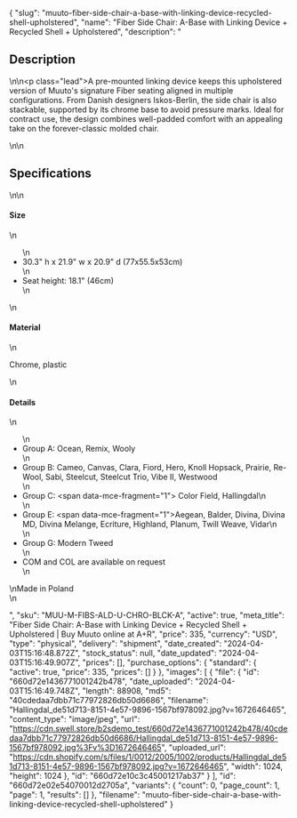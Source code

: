 {
  "slug": "muuto-fiber-side-chair-a-base-with-linking-device-recycled-shell-upholstered",
  "name": "Fiber Side Chair: A-Base with Linking Device + Recycled Shell + Upholstered",
  "description": "<h2>Description</h2>\n<!-- split -->\n<p class=\"lead\">A pre-mounted linking device keeps this upholstered version of Muuto's signature Fiber seating aligned in multiple configurations. From Danish designers Iskos-Berlin, the side chair is also stackable, supported by its chrome base to avoid pressure marks. Ideal for contract use, the design combines well-padded comfort with an appealing take on the forever-classic molded chair.</p>\n<!-- split -->\n<h2>Specifications</h2>\n<!-- split -->\n<h4>Size</h4>\n<ul>\n<li>30.3\" h x 21.9\" w x 20.9\" d (77x55.5x53cm)</li>\n<li>Seat height: 18.1\" (46cm)</li>\n</ul>\n<h4>Material</h4>\n<p>Chrome, plastic</p>\n<h4>Details</h4>\n<ul>\n<li>Group A: Ocean, Remix, Wooly</li>\n<li>Group B: Cameo, Canvas, Clara, Fiord, Hero, Knoll Hopsack, Prairie, Re-Wool, Sabi, Steelcut, Steelcut Trio, Vibe II, Westwood</li>\n<li>Group C: <span data-mce-fragment=\"1\"> Color Field, Hallingdal</span>\n</li>\n<li>Group E: <span data-mce-fragment=\"1\">Aegean, Balder, Divina, Divina MD, Divina Melange, Ecriture, Highland, Planum, Twill Weave, Vidar</span>\n</li>\n<li>Group G: Modern Tweed</li>\n<li>COM and COL are available on request</li>\n</ul>\nMade in Poland<br>\n<ul></ul>",
  "sku": "MUU-M-FIBS-ALD-U-CHRO-BLCK-A",
  "active": true,
  "meta_title": "Fiber Side Chair: A-Base with Linking Device + Recycled Shell + Upholstered | Buy Muuto online at A+R",
  "price": 335,
  "currency": "USD",
  "type": "physical",
  "delivery": "shipment",
  "date_created": "2024-04-03T15:16:48.872Z",
  "stock_status": null,
  "date_updated": "2024-04-03T15:16:49.907Z",
  "prices": [],
  "purchase_options": {
    "standard": {
      "active": true,
      "price": 335,
      "prices": []
    }
  },
  "images": [
    {
      "file": {
        "id": "660d72e1436771001242b478",
        "date_uploaded": "2024-04-03T15:16:49.748Z",
        "length": 88908,
        "md5": "40cdedaa7dbb71c77972826db50d6686",
        "filename": "Hallingdal_de51d713-8151-4e57-9896-1567bf978092.jpg?v=1672646465",
        "content_type": "image/jpeg",
        "url": "https://cdn.swell.store/b2sdemo_test/660d72e1436771001242b478/40cdedaa7dbb71c77972826db50d6686/Hallingdal_de51d713-8151-4e57-9896-1567bf978092.jpg%3Fv%3D1672646465",
        "uploaded_url": "https://cdn.shopify.com/s/files/1/0012/2005/1002/products/Hallingdal_de51d713-8151-4e57-9896-1567bf978092.jpg?v=1672646465",
        "width": 1024,
        "height": 1024
      },
      "id": "660d72e10c3c45001217ab37"
    }
  ],
  "id": "660d72e02e54070012d2705a",
  "variants": {
    "count": 0,
    "page_count": 1,
    "page": 1,
    "results": []
  },
  "filename": "muuto-fiber-side-chair-a-base-with-linking-device-recycled-shell-upholstered"
}